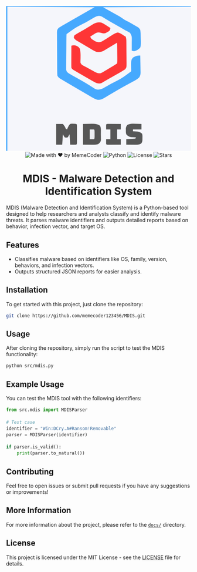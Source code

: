 <div align="center"> <img src="imgs/icon.svg" alt="MDIS"></div>

<div align="center">
  <img src="https://img.shields.io/badge/creator-MemeCoder-red" alt="Made with ❤️ by MemeCoder">
  <img src="https://img.shields.io/badge/Python-3.12%2B-blue?logo=python&logoColor=white" alt="Python">
  <img src="https://img.shields.io/github/license/memecoder12345678/MDIS?style=flat&logo=open-source-initiative&logoColor=white" alt="License">
  <img src="https://img.shields.io/github/stars/memecoder12345678/MDIS?style=social" alt="Stars">
</div>
<h1 align="center">MDIS - Malware Detection and Identification System</h1>

MDIS (Malware Detection and Identification System) is a Python-based tool designed to help researchers and analysts classify and identify malware threats. It parses malware identifiers and outputs detailed reports based on behavior, infection vector, and target OS.

## Features
- Classifies malware based on identifiers like OS, family, version, behaviors, and infection vectors.
- Outputs structured JSON reports for easier analysis.

## Installation
To get started with this project, just clone the repository:

```bash
git clone https://github.com/memecoder123456/MDIS.git
```

## Usage

After cloning the repository, simply run the script to test the MDIS functionality:

```bash
python src/mdis.py
```

## Example Usage

You can test the MDIS tool with the following identifiers:

```python
from src.mdis import MDISParser

# Test case
identifier = "Win:DCry.A#Ransom!Removable"
parser = MDISParser(identifier)

if parser.is_valid():
    print(parser.to_natural())
```

## Contributing

Feel free to open issues or submit pull requests if you have any suggestions or improvements!

## More Information
For more information about the project, please refer to the [`docs/`](./docs) directory.

## License

This project is licensed under the MIT License - see the [LICENSE](LICENSE) file for details.

